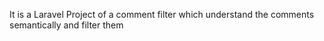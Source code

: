 It is a Laravel Project of a comment filter which understand the comments semantically and filter them
